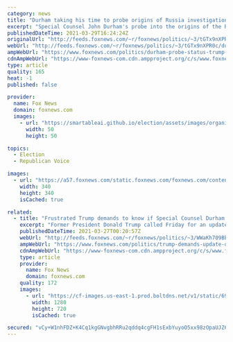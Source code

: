 ```yaml
---
category: news
title: "Durham taking his time to probe origins of Russia investigation, as Trump vents frustration"
excerpt: "Special Counsel John Durham's probe into the origins of the Russia investigation is ongoing, but critics, including former President Trump, have vented their frustration with his timeline and questioned whether he'll bring any additional charges."
publishedDateTime: 2021-03-29T16:24:24Z
originalUrl: "http://feeds.foxnews.com/~r/foxnews/politics/~3/tGTx9nXPR0c/durham-probe-status-trump-frustration"
webUrl: "http://feeds.foxnews.com/~r/foxnews/politics/~3/tGTx9nXPR0c/durham-probe-status-trump-frustration"
ampWebUrl: "https://www.foxnews.com/politics/durham-probe-status-trump-frustration.amp"
cdnAmpWebUrl: "https://www-foxnews-com.cdn.ampproject.org/c/s/www.foxnews.com/politics/durham-probe-status-trump-frustration.amp"
type: article
quality: 165
heat: -1
published: false

provider:
  name: Fox News
  domain: foxnews.com
  images:
    - url: "https://smartableai.github.io/election/assets/images/organizations/foxnews.com-50x50.jpg"
      width: 50
      height: 50

topics:
  - Election
  - Republican Voice

images:
  - url: "https://a57.foxnews.com/static.foxnews.com/foxnews.com/content/uploads/2020/10/340/340/brooke-singman-headshot.jpg?ve=1&tl=1"
    width: 340
    height: 340
    isCached: true

related:
  - title: "Frustrated Trump demands to know if Special Counsel Durham is still 'living'"
    excerpt: "Former President Donald Trump called Friday for an update on the status of Special Counsel John Durham’s probe into the origins of the FBI’s “Crossfire Hurricane” investigation of his administration’s alleged ties to Russia."
    publishedDateTime: 2021-03-27T00:20:57Z
    webUrl: "http://feeds.foxnews.com/~r/foxnews/politics/~3/WWaKh709Bbw/trump-demands-update-durham-probe-fbi-russia-investigation"
    ampWebUrl: "https://www.foxnews.com/politics/trump-demands-update-durham-probe-fbi-russia-investigation.amp"
    cdnAmpWebUrl: "https://www-foxnews-com.cdn.ampproject.org/c/s/www.foxnews.com/politics/trump-demands-update-durham-probe-fbi-russia-investigation.amp"
    type: article
    provider:
      name: Fox News
      domain: foxnews.com
    quality: 172
    images:
      - url: "https://cf-images.us-east-1.prod.boltdns.net/v1/static/694940094001/39dd222a-d322-45e7-bd09-6009a95f1639/848f8402-eccc-440b-a27c-f69be2babefe/1280x720/match/image.jpg"
        width: 1280
        height: 720
        isCached: true

secured: "vCy+W1nhFDZ+K4Cq1kgGNvgbhRRu2qddq4cgFH1sExbYuyoO5xx98zOpaUJZ6Dtp1NlChWsUIIHAACuXUlPu2uzmvoMawSUkGdBum9n9aNLnRAMfmqvxFZ0RYXOz1IHG3WAlB+7QYVvURji+UH7f6XPQfhatEqWm1hATfa/AFQTpv8+Ma4v9zV+NMAmI9nAG//kmE27BMgMCzAOoPdAuMYpYZRAUkx8u1mztgNWJ8tI4lnod3bNGVyjuW5+xXtcSkfmrGFp6u9DITSMKofvYSoOrjtBja0fgtAMe6VVDaZg/TXYRaQIif3ud8j6JklSWEaTEJSYf5k6NoKy9iVE7dZkAJvQZZEy7uWY6S+Il5Fs=;bFW1h1PXxVfDzCeaJayrmw=="
---
```


